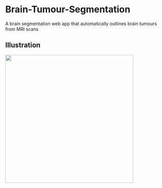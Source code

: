 # Brain-Tumour-Segmentation
A brain segmentation web app that automatically outlines brain tumours from MRI scans

## Illustration
<img src="images/output.gif" width = "400">
